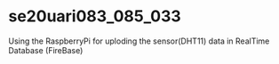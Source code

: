# se20uari083_085_033
Using the RaspberryPi for uploding the sensor(DHT11) data in RealTime Database (FireBase)
